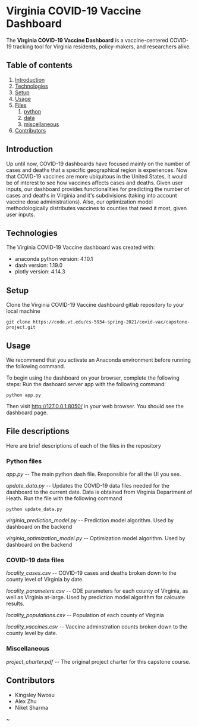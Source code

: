 # Virginia COVID-19 Vaccine Dashboard
The **Virginia COVID-19 Vaccine Dashboard** is a vaccine-centered COVID-19 tracking tool for Virginia residents, policy-makers, and researchers alike. 

## Table of contents
1. [Introduction](#introduction)
2. [Technologies](#technologies)
3. [Setup](#setup)
4. [Usage](#usage)
5. [Files](#file-descriptions)
    1. [python](#python-files)
    2. [data](#covid-19-data-files)
    3. [miscellaneous](#miscellaneous)
6. [Contributors](#contributors)

## Introduction
Up until now, COVID-19 dashboards have focused mainly on the number of cases and deaths that a specific geographical region is experiences. Now that COVID-19 vaccines are more ubiquitous in the United States, it would be of interest to see how vaccines affects cases and deaths. Given user inputs, our dashboard provides functionalities for predicting the number of cases and deaths in Virginia and it's subdivisions (taking into account vaccine dose administrations). Also, our optimization model methodologically distributes vaccines to counties that need it most, given user inputs. 

## Technologies
The Virginia COVID-19 Vaccine dashboard was created with:
* anaconda python version: 4.10.1
* dash version: 1.19.0
* plotly version: 4.14.3

## Setup
Clone the Virginia COVID-19 Vaccine dashboard gitlab repository to your local machine
```
git clone https://code.vt.edu/cs-5934-spring-2021/covid-vac/capstone-project.git
```
## Usage
We recommend that you activate an Anaconda environment before running the following command.

To begin using the dashboard on your browser, complete the following steps:
Run the dashoard server app with the following command:
```
python app.py
```
Then visit http://127.0.0.1:8050/ in your web browser. You should see the dashboard page.

## File descriptions
Here are brief descriptions of each of the files in the repository

### Python files
*app.py*   --  The main python dash file. Responsible for all the UI you see.

*update_data.py*  -- Updates the COVID-19 data files needed for the dashboard to the current date. Data is obtained from Virginia Department of Heath. Run the file with the following command
```
python update_data.py
```

*virginia_prediction_model.py* -- Prediction model algorithm. Used by dashboard on the backend

*virginia_optimization_model.py* -- Optimization model algorithm. Used by dashboard on the backend


### COVID-19 data files
*locality_cases.csv* -- COVID-19 cases and deaths broken down to the county level of Virginia by date.

*locality_parameters.csv* -- ODE parameters for each county of Virginia, as well as Virginia at-large. Used by prediction model algorithm for calcuate results.

*locality_populations.csv* -- Population of each county of Virginia

*locality_vaccines.csv* -- Vaccine adminstration counts broken down to the county level by date.

### Miscellaneous
*project_charter.pdf* -- The original project charter for this capstone course.

## Contributors
* Kingsley Nwosu
* Alex Zhu
* Niket Sharma




~                    
